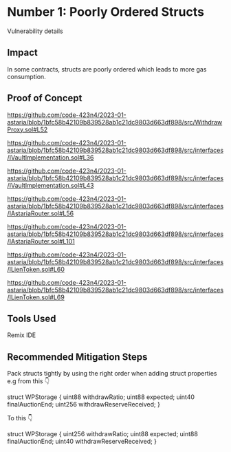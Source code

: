 # Number 1: Poorly Ordered Structs
Vulnerability details

## Impact

In some contracts, structs are poorly ordered which leads to more gas consumption.

## Proof of Concept

https://github.com/code-423n4/2023-01-astaria/blob/1bfc58b42109b839528ab1c21dc9803d663df898/src/WithdrawProxy.sol#L52 

https://github.com/code-423n4/2023-01-astaria/blob/1bfc58b42109b839528ab1c21dc9803d663df898/src/interfaces/IVaultImplementation.sol#L36 

https://github.com/code-423n4/2023-01-astaria/blob/1bfc58b42109b839528ab1c21dc9803d663df898/src/interfaces/IVaultImplementation.sol#L43 

https://github.com/code-423n4/2023-01-astaria/blob/1bfc58b42109b839528ab1c21dc9803d663df898/src/interfaces/IAstariaRouter.sol#L56 

https://github.com/code-423n4/2023-01-astaria/blob/1bfc58b42109b839528ab1c21dc9803d663df898/src/interfaces/IAstariaRouter.sol#L101 

https://github.com/code-423n4/2023-01-astaria/blob/1bfc58b42109b839528ab1c21dc9803d663df898/src/interfaces/ILienToken.sol#L60 

https://github.com/code-423n4/2023-01-astaria/blob/1bfc58b42109b839528ab1c21dc9803d663df898/src/interfaces/ILienToken.sol#L69 



## Tools Used

Remix IDE

## Recommended Mitigation Steps

Pack structs tightly by using the right order when adding struct properties e.g from this 👇

struct WPStorage {
    uint88 withdrawRatio;
    uint88 expected;
    uint40 finalAuctionEnd;
    uint256 withdrawReserveReceived;
  }
 
To this  👇


struct WPStorage {
    uint256 withdrawRatio;
    uint88 expected;
    uint88 finalAuctionEnd;
    uint40 withdrawReserveReceived;
  }
